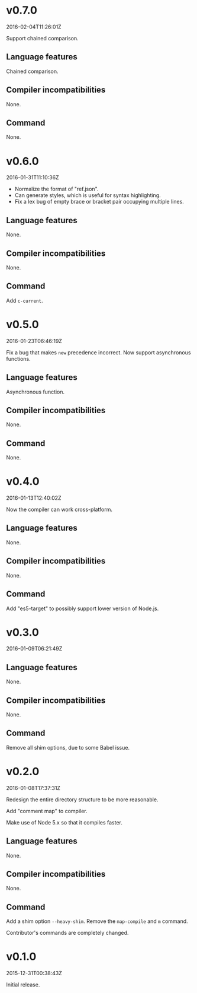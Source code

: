 v0.7.0
======

2016-02-04T11:26:01Z

Support chained comparison.

Language features
-----------------

Chained comparison.

Compiler incompatibilities
--------------------------

None.

Command
-------

None.

v0.6.0
======

2016-01-31T11:10:36Z

- Normalize the format of "ref.json".
- Can generate styles, which is useful for syntax highlighting.
- Fix a lex bug of empty brace or bracket pair occupying multiple lines.

Language features
-----------------

None.

Compiler incompatibilities
--------------------------

None.

Command
-------

Add `c-current`.

v0.5.0
======

2016-01-23T06:46:19Z

Fix a bug that makes `new` precedence incorrect. Now support asynchronous functions.

Language features
-----------------

Asynchronous function.

Compiler incompatibilities
--------------------------

None.

Command
-------

None.

v0.4.0
======

2016-01-13T12:40:02Z

Now the compiler can work cross-platform.

Language features
-----------------

None.

Compiler incompatibilities
--------------------------

None.

Command
-------

Add "es5-target" to possibly support lower version of Node.js.

v0.3.0
======

2016-01-09T06:21:49Z

Language features
-----------------

None.

Compiler incompatibilities
--------------------------

None.

Command
-------

Remove all shim options, due to some Babel issue.

v0.2.0
======

2016-01-08T17:37:31Z

Redesign the entire directory structure to be more reasonable.

Add "comment map" to compiler.

Make use of Node 5.x so that it compiles faster.

Language features
-----------------

None.

Compiler incompatibilities
--------------------------

None.

Command
-------

Add a shim option `--heavy-shim`. Remove the `map-compile` and `m` command.

Contributor's commands are completely changed.

v0.1.0
======

2015-12-31T00:38:43Z

Initial release.
